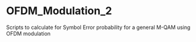 # OFDM_Modulation_2
Scripts to calculate for Symbol Error probability for a general M-QAM using OFDM modulation
